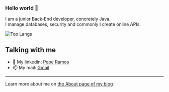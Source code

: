 ### Hello world 👋

I am a junior Back-End developer, concretely Java. <br>
I manage databases, security and commonly I create online APIs.


<!--![GitHub Stats](https://github-readme-stats.vercel.app/api?username=jramma&count_private=true&show_icons=true)--->

![Top Langs](https://github-readme-stats.vercel.app/api/top-langs?username=jramma&layout=compact)
<!--![Top Langs](https://github-readme-stats.vercel.app/api/top-langs?username=jramma&layout=compact)--->

## Talking with me

- 💼 My linkedin: [Pepe Ramos](https://www.linkedin.com/in/peperamos090922/)
- 📫 My mail: <a href="mailto:jrmasip97@gmail.com">Gmail</a>
---

Learn more about me on [the About page of my blog](https://peperamos.cat/)
